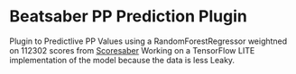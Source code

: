 # Beatsaber PP Prediction Plugin
Plugin to Predictlive PP Values using a RandomForestRegressor weightned on 112302 scores from [Scoresaber](https://www.scoresaber.com/)
Working on a TensorFlow LITE implementation of the model because the data is less Leaky.
